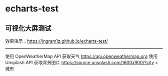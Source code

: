 # echarts-test

## 可视化大屏测试

效果演示：https://ingram1z.github.io/echarts-test/

-----
使用 OpenWeatherMap API 获取天气 https://api.openweathermap.org
使用 Unsplash API 获取背景图片 https://source.unsplash.com/1600x900/?city + 城市
